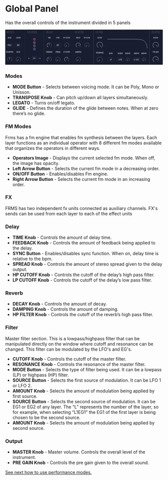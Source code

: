 # Global Panel

Has the overall controls of the instrument divided in 5 panels

<img src="images/general-panel.png" style="padding: 0px; padding-bottom: 0px;"/>

### **Modes**

- **MODE Button** - Selects between voicing mode. It can be Poly, Mono or Unisson.
- **TRANSPOSE Knob** - Can pitch up/down all layers simultaneously.
- **LEGATO** - Turns on/off legato.
- **GLIDE** - Defines the duration of the glide between notes. When at zero there’s no glide.

### **FM Modes**

Frms has a fm engine that enables fm synthesis between the layers. Each layer functions as an individual operator with 8 different fm modes available that organizes the operators in different ways.

- **Operators Image** - Displays the current selected fm mode. When off, the image has opacity.
- **Left Arrow Button** - Selects the current fm mode in a decreasing order.
- **ON/OFF Button** - Enables/disables Fm engine.
- **Right Arrow Button** - Selects the current fm mode in an increasing order.

### **FX**

FRMS has two independent fx units connected as auxiliary channels. FX's sends can be used from each layer to each of the effect units

### **Delay**

- **TIME Knob** - Controls the amount of delay time.
- **FEEDBACK Knob** - Controls the amount of feedback being applied to the delay.
- **SYNC Button** - Enables/disables sync function. When on, delay time is relative to the bpm.
- **SPREAD Knob** - Controls the amount of stereo spread given to the delay output.
- **HP CUTOFF Knob** - Controls the cutoff of the delay’s high pass filter.
- **LP CUTOFF Knob** - Controls the cutoff of the delay’s low pass filter.

### **Reverb**

- **DECAY Knob** - Controls the amount of decay.
- **DAMPING Knob** - Controls the amount of damping.
- **HP FILTER Knob** - Controls the cutoff of the reverb’s high pass filter.

### **Filter**

Master filter section. This is a lowpass/highpass filter that can be manipulated directly on the window where cutoff and resonance can be changed. This filter can be modulated by the LFO's and EG's.

- **CUTOFF Knob** - Controls the cutoff of the master filter.
- **RESONANCE Knob** - Controls the resonance of the master filter.
- **MODE Button** - Selects the type of filter being used. It can be a lowpass (LP) or highpass (HP) filter.
- **SOURCE Button** - Selects the first source of modulation. It can be LFO 1 or LFO 2.
- **AMOUNT Knob** - Selects the amount of modulation being applied by first source.
- **SOURCE Button** - Selects the second source of modulation. It can be EG1 or EG2 of any layer. The “L” represents the number of the layer, so for example, when selecting “L1EG1” the EG1 of the first layer is being chosen to be the second source.
- **AMOUNT Knob** - Selects the amount of modulation being applied by second source.

### **Output**

- **MASTER Knob** - Master volume. Controls the overall level of the instrument.
- **PRE GAIN Knob** - Controls the pre gain given to the overall sound.

[See next how to use performance modes.](performance-modes)
